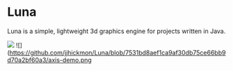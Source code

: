 # Luna
Luna is a simple, lightweight 3d graphics engine for projects written in Java.

![](https://github.com/jjhickmon/Luna/blob/7531bd8aef1ca9af30db75ce66bb9d70a2bf60a3/teapot-demo.png)
![](https://github.com/jjhickmon/Luna/blob/7531bd8aef1ca9af30db75ce66bb9d70a2bf60a3/axis-demo.png
